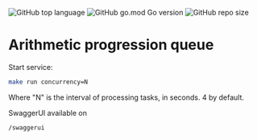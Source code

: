 ![GitHub top language](https://img.shields.io/github/languages/top/JavaHutt/arithmetic-progression-queue)
![GitHub go.mod Go version](https://img.shields.io/github/go-mod/go-version/JavaHutt/arithmetic-progression-queue)
![GitHub repo size](https://img.shields.io/github/repo-size/JavaHutt/arithmetic-progression-queue)

# Arithmetic progression queue
Start service:
```bash
make run concurrency=N
```
Where "N" is the interval of processing tasks, in seconds. 4 by default.

SwaggerUI available on 
```bash
/swaggerui
```
